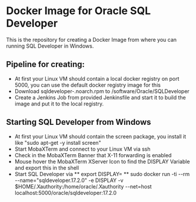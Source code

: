 # Docker Image for Oracle SQL Developer

This is the repository for creating a Docker Image from where you can running SQL Developer in Windows.

## Pipeline for creating:
* At first your Linux VM should contain a local docker registry on port 5000, you can use the default docker registry image for this
* Download sqldeveloper-<Version>.noarch.rpm to /software/Oracle/SQLDeveloper
* Create a Jenkins Job from provided Jenkinsfile and start it to build the image and put it to the local registry.

## Starting SQL Developer from Windows
* At first your Linux VM should contain the screen package, you install it like "sudo apt-get -y install screen"
* Start MobaXTerm and connect to your Linux VM via ssh
* Check in the MobaXTerm Banner that X-11 forwarding is enabled
* Mouse hover the MobaXTerm XServer Icon to find the DISPLAY Variable and export this in the shell
* Start SQL Developer via
** export DISPLAY=<X Server address>
** sudo docker run -ti --rm --name="sqldeveloper.17.2.0" -e DISPLAY -v $HOME/.Xauthority:/home/oracle/.Xauthority --net=host localhost:5000/oracle/sqldeveloper:17.2.0
